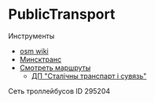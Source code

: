# PublicTransport


Инструменты 
- [osm wiki](https://wiki.openstreetmap.org/wiki/Public_transport/)
- [Минсктранс](https://www.minsktrans.by/lookout_yard/Home/Index/minsk)
- [Смотреть маршруты](https://gileri.github.io/OSMTransportViewer/)
  - [ДП "Сталічны транспарт і сувязь"](https://gileri.github.io/OSMTransportViewer/?lat=53.95362&lng=27.65591&z=14&operator=%D0%94%D0%9F+%22%D0%A1%D1%82%D0%B0%D0%BB%D1%96%D1%87%D0%BD%D1%8B+%D1%82%D1%80%D0%B0%D0%BD%D1%81%D0%BF%D0%B0%D1%80%D1%82+%D1%96+%D1%81%D1%83%D0%B2%D1%8F%D0%B7%D1%8C%22&selrm=7580351)


Сеть троллейбусов ID 295204
